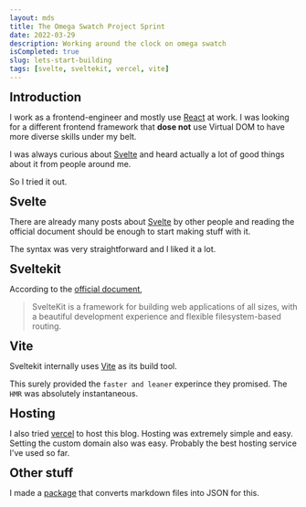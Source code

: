 ```yaml
---
layout: mds
title: The Omega Swatch Project Sprint
date: 2022-03-29
description: Working around the clock on omega swatch
isCompleted: true
slug: lets-start-building
tags: [svelte, sveltekit, vercel, vite]
---
```


## Introduction

I work as a frontend-engineer and mostly use [React](https://reactjs.org/) at work. I was looking for a different frontend framework that **dose not** use Virtual DOM to have more diverse skills under my belt.

I was always curious about [Svelte](https://svelte.dev/) and heard actually a lot of good things about it from people around me.

So I tried it out.

## Svelte

There are already many posts about [Svelte](https://svelte.dev/) by other people and reading the official document should be enough to start making stuff with it.

The syntax was very straightforward and I liked it a lot.

## Sveltekit

According to the [official document](https://kit.svelte.dev/),

> SvelteKit is a framework for building web applications of all sizes, with a beautiful development experience and flexible filesystem-based routing.

## Vite

Sveltekit internally uses [Vite](https://vitejs.dev/) as its build tool.

This surely provided the `faster and leaner` experince they promised. The `HMR` was absolutely instantaneous.

## Hosting

I also tried [vercel](https://vercel.com/) to host this blog. Hosting was extremely simple and easy. Setting the custom domain also was easy. Probably the best hosting service I've used so far.

## Other stuff

I made a [package](https://github.com/K-Sato1995/md-to-json-converter) that converts markdown files into JSON for this.

<style>
	h2 {
		font-weight: bold;
        margin: 10px 5px 10px 0px;
	}
</style>
